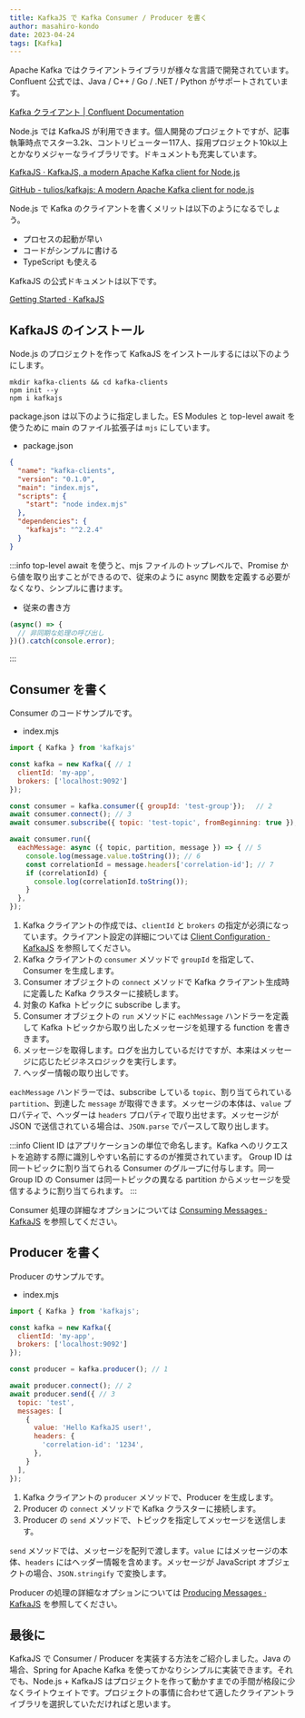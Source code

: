 ```yaml
---
title: KafkaJS で Kafka Consumer / Producer を書く
author: masahiro-kondo
date: 2023-04-24
tags: [Kafka]
---
```


Apache Kafka ではクライアントライブラリが様々な言語で開発されています。Confluent 公式では、Java / C++ / Go / .NET / Python がサポートされています。

[Kafka クライアント &#124; Confluent Documentation](https://docs.confluent.io/ja-jp/platform/7.1/clients/index.html)

Node.js では KafkaJS が利用できます。個人開発のプロジェクトですが、記事執筆時点でスター3.2k、コントリビューター117人、採用プロジェクト10k以上とかなりメジャーなライブラリです。ドキュメントも充実しています。

[KafkaJS · KafkaJS, a modern Apache Kafka client for Node.js](https://kafka.js.org/)

[GitHub - tulios/kafkajs: A modern Apache Kafka client for node.js](https://github.com/tulios/kafkajs)

Node.js で Kafka のクライアントを書くメリットは以下のようになるでしょう。

- プロセスの起動が早い
- コードがシンプルに書ける
- TypeScript も使える

KafkaJS の公式ドキュメントは以下です。

[Getting Started · KafkaJS](https://kafka.js.org/docs/getting-started)

## KafkaJS のインストール
Node.js のプロジェクトを作って KafkaJS をインストールするには以下のようにします。

```shell
mkdir kafka-clients && cd kafka-clients
npm init --y
npm i kafkajs
```

package.json は以下のように指定しました。ES Modules と top-level await を使うために main のファイル拡張子は `mjs` にしています。

- package.json
```json
{
  "name": "kafka-clients",
  "version": "0.1.0",
  "main": "index.mjs",
  "scripts": {
    "start": "node index.mjs"
  },
  "dependencies": {
    "kafkajs": "^2.2.4"
  }
}
```

:::info
top-level await を使うと、mjs ファイルのトップレベルで、Promise から値を取り出すことができるので、従来のように async 関数を定義する必要がなくなり、シンプルに書けます。

- 従来の書き方
```javascript
(async() => {
  // 非同期な処理の呼び出し
})().catch(console.error);
```
:::

## Consumer を書く

Consumer のコードサンプルです。

- index.mjs
```javascript
import { Kafka } from 'kafkajs'

const kafka = new Kafka({ // 1
  clientId: 'my-app',
  brokers: ['localhost:9092']
});

const consumer = kafka.consumer({ groupId: 'test-group'}); 　// 2
await consumer.connect(); // 3
await consumer.subscribe({ topic: 'test-topic', fromBeginning: true }); // 4

await consumer.run({
  eachMessage: async ({ topic, partition, message }) => { // 5
    console.log(message.value.toString()); // 6
    const correlationId = message.headers['correlation-id']; // 7
    if (correlationId) {
      console.log(correlationId.toString());
    }
  },
});
```

1. Kafka クライアントの作成では、`clientId` と `brokers` の指定が必須になっています。クライアント設定の詳細については [Client Configuration · KafkaJS](https://kafka.js.org/docs/configuration) を参照してください。
2. Kafka クライアントの `consumer` メソッドで `groupId` を指定して、Consumer を生成します。
3. Consumer オブジェクトの `connect` メソッドで Kafka クライアント生成時に定義した Kafka クラスターに接続します。
4. 対象の Kafka トピックに subscribe します。
5. Consumer オブジェクトの `run` メソッドに `eachMessage` ハンドラーを定義して Kafka トピックから取り出したメッセージを処理する function を書ききます。
6. メッセージを取得します。ログを出力しているだけですが、本来はメッセージに応じたビジネスロジックを実行します。
7. ヘッダー情報の取り出しです。


`eachMessage` ハンドラーでは、subscribe している `topic`、割り当てられている `partition`、到達した `message` が取得できます。メッセージの本体は、`value` プロパティで、ヘッダーは `headers` プロパティで取り出せます。メッセージが JSON で送信されている場合は、`JSON.parse` でパースして取り出します。


:::info
Client ID はアプリケーションの単位で命名します。Kafka へのリクエストを追跡する際に識別しやすい名前にするのが推奨されています。
Group ID は同一トピックに割り当てられる Consumer のグループに付与します。同一 Group ID の Consumer は同一トピックの異なる partition からメッセージを受信するように割り当てられます。
:::

Consumer 処理の詳細なオプションについては [Consuming Messages · KafkaJS](https://kafka.js.org/docs/consuming) を参照してください。

## Producer を書く

Producer のサンプルです。

- index.mjs
```javascript
import { Kafka } from 'kafkajs';

const kafka = new Kafka({
  clientId: 'my-app',
  brokers: ['localhost:9092']
});

const producer = kafka.producer(); // 1

await producer.connect(); // 2
await producer.send({ // 3
  topic: 'test',
  messages: [
    {
      value: 'Hello KafkaJS user!',
      headers: {
        'correlation-id': '1234',
      },
    }
  ],
});
```

1. Kafka クライアントの `producer` メソッドで、Producer を生成します。
2. Producer の `connect` メソッドで Kafka クラスターに接続します。
3. Producer の `send` メソッドで、トピックを指定してメッセージを送信します。

`send` メソッドでは、メッセージを配列で渡します。`value` にはメッセージの本体、`headers` にはヘッダー情報を含めます。メッセージが JavaScript オブジェクトの場合、`JSON.stringify` で変換します。

Producer の処理の詳細なオプションについては [Producing Messages · KafkaJS](https://kafka.js.org/docs/producing) を参照してください。

## 最後に
KafkaJS で Consumer / Producer を実装する方法をご紹介しました。Java の場合、Spring for Apache Kafka を使ってかなりシンプルに実装できます。それでも、Node.js + KafkaJS はプロジェクトを作って動かすまでの手間が格段に少なくライトウェイトです。プロジェクトの事情に合わせて適したクライアントライブラリを選択していただければと思います。
